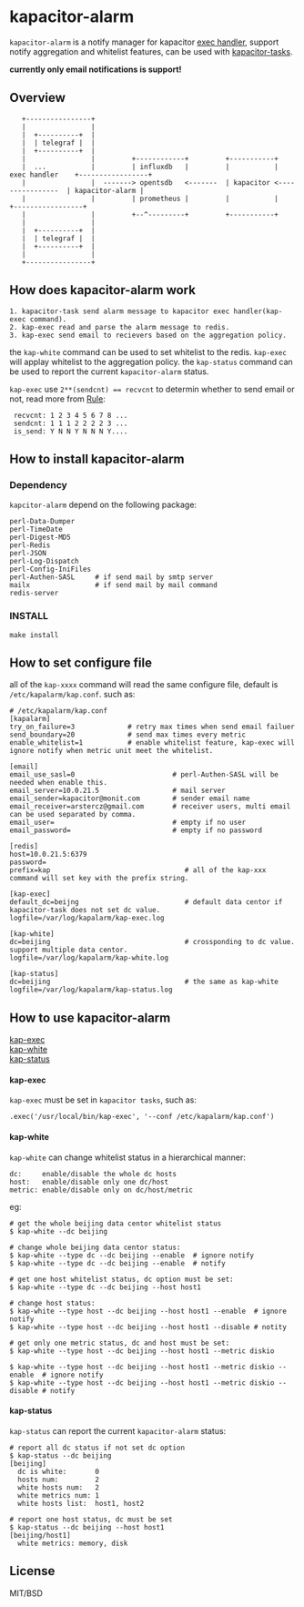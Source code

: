 
kapacitor-alarm
===============

`kapacitor-alarm` is a notify manager for kapacitor [exec handler](https://docs.influxdata.com/kapacitor/v1.5/event_handlers/exec/), support notify aggregation and whitelist features, can be used with [kapacitor-tasks](https://github.com/arstercz/kapacitor-tasks).

**currently only email notifications is support!**

## Overview

```
   +----------------+
   |                |
   |  +----------+  |  
   |  | telegraf |  | 
   |  +----------+  |
   |                |         +------------+         +-----------+
   |  ...           |         | influxdb   |         |           |  exec handler    +-----------------+
   |                |  -------> opentsdb   <-------  | kapacitor <----------------  | kapacitor-alarm |
   |                |         | prometheus |         |           |                  +-----------------+
   |                |         +--^---------+         +-----------+
   |                | 
   |  +----------+  |
   |  | telegraf |  | 
   |  +----------+  |
   |                |
   +----------------+

```

## How does kapacitor-alarm work

```
1. kapacitor-task send alarm message to kapacitor exec handler(kap-exec command).
2. kap-exec read and parse the alarm message to redis.
3. kap-exec send email to recievers based on the aggregation policy.
```

the `kap-white` command can be used to set whitelist to the redis. `kap-exec` will applay whitelist to the aggregation policy. the `kap-status` command can be used to report the current `kapacitor-alarm` status.

`kap-exec` use `2**(sendcnt) == recvcnt` to determin whether to send email or not, read more from [Rule](lib/Kapalarm/Rule.pm):
```
 recvcnt: 1 2 3 4 5 6 7 8 ...
 sendcnt: 1 1 1 2 2 2 2 3 ...
 is_send: Y N N Y N N N Y....
```

## How to install kapacitor-alarm

### Dependency

`kapcitor-alarm` depend on the following package:
```
perl-Data-Dumper
perl-TimeDate
perl-Digest-MD5
perl-Redis
perl-JSON
perl-Log-Dispatch
perl-Config-IniFiles
perl-Authen-SASL     # if send mail by smtp server
mailx                # if send mail by mail command
redis-server
```

### INSTALL

```
make install
```

## How to set configure file

all of the `kap-xxxx` command will read the same configure file, default is `/etc/kapalarm/kap.conf`. such as:
```
# /etc/kapalarm/kap.conf
[kapalarm]
try_on_failure=3             # retry max times when send email failuer
send_boundary=20             # send max times every metric
enable_whitelist=1           # enable whitelist feature, kap-exec will ignore notify when metric unit meet the whitelist.

[email]
email_use_sasl=0                        # perl-Authen-SASL will be needed when enable this.
email_server=10.0.21.5                  # mail server
email_sender=kapacitor@monit.com        # sender email name    
email_receiver=arstercz@gmail.com       # receiver users, multi email can be used separated by comma.
email_user=                             # empty if no user
email_password=                         # empty if no password

[redis]
host=10.0.21.5:6379
password=
prefix=kap                                 # all of the kap-xxx command will set key with the prefix string.

[kap-exec]
default_dc=beijng                          # default data centor if kapacitor-task does not set dc value.
logfile=/var/log/kapalarm/kap-exec.log

[kap-white]
dc=beijing                                 # crossponding to dc value. support multiple data centor.
logfile=/var/log/kapalarm/kap-white.log

[kap-status]
dc=beijing                                 # the same as kap-white
logfile=/var/log/kapalarm/kap-status.log
```

## How to use kapacitor-alarm

[kap-exec](#kap-exec)  
[kap-white](#kap-white)  
[kap-status](#kap-status)  

#### kap-exec

`kap-exec` must be set in `kapacitor tasks`, such as:
```
.exec('/usr/local/bin/kap-exec', '--conf /etc/kapalarm/kap.conf')
```

#### kap-white

`kap-white` can change whitelist status in a hierarchical manner:
```
dc:     enable/disable the whole dc hosts
host:   enable/disable only one dc/host
metric: enable/disable only on dc/host/metric
```
eg:
```
# get the whole beijing data centor whitelist status
$ kap-white --dc beijing

# change whole beijing data centor status:
$ kap-white --type dc --dc beijing --enable  # ignore notify
$ kap-white --type dc --dc beijing --enable  # notify

# get one host whitelist status, dc option must be set:
$ kap-white --type dc --dc beijing --host host1

# change host status:
$ kap-white --type host --dc beijing --host host1 --enable  # ignore notify
$ kap-white --type host --dc beijing --host host1 --disable # notity

# get only one metric status, dc and host must be set:
$ kap-white --type host --dc beijing --host host1 --metric diskio

$ kap-white --type host --dc beijing --host host1 --metric diskio --enable  # ignore notify
$ kap-white --type host --dc beijing --host host1 --metric diskio --disable # notify
```

#### kap-status

`kap-status` can report the current `kapacitor-alarm` status:
```
# report all dc status if not set dc option
$ kap-status --dc beijing
[beijing]
  dc is white:       0
  hosts num:         2
  white hosts num:   2
  white metrics num: 1
  white hosts list:  host1, host2

# report one host status, dc must be set
$ kap-status --dc beijing --host host1
[beijing/host1]
  white metrics: memory, disk
```

## License

MIT/BSD
